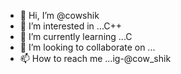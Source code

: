 - 👋 Hi, I’m @cowshik
- 👀 I’m interested in ...C++
- 🌱 I’m currently learning ...C
- 💞️ I’m looking to collaborate on ...
- 📫 How to reach me ...ig-@cow_shik

<!---
cowshik/cowshik is a ✨ special ✨ repository because its `README.md` (this file) appears on your GitHub profile.
You can click the Preview link to take a look at your changes.
--->
